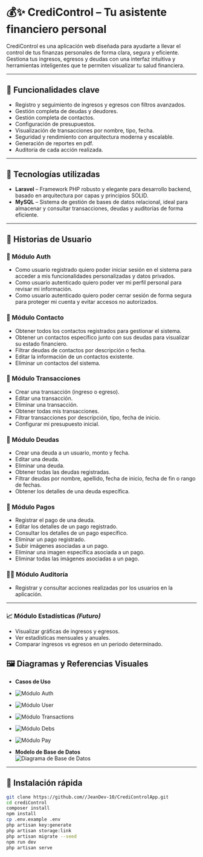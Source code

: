 # 💰✨ CrediControl – Tu asistente financiero personal

CrediControl es una aplicación web diseñada para ayudarte a llevar el control de tus finanzas personales de forma clara, segura y eficiente. Gestiona tus ingresos, egresos y deudas con una interfaz intuitiva y herramientas inteligentes que te permiten visualizar tu salud financiera.

---

## 🧩 Funcionalidades clave

- Registro y seguimiento de ingresos y egresos con filtros avanzados.
- Gestión completa de deudas y deudores.
- Gestión completa de contactos.
- Configuración de presupuestos.
- Visualización de transacciones por nombre, tipo, fecha.
- Seguridad y rendimiento con arquitectura moderna y escalable.
- Generación de reportes en pdf.
- Auditoria de cada acción realizada.

---

## 🔧 Tecnologías utilizadas

- **Laravel** – Framework PHP robusto y elegante para desarrollo backend, basado en arquitectura por capas y principios SOLID.
- **MySQL** – Sistema de gestión de bases de datos relacional, ideal para almacenar y consultar transacciones, deudas y auditorías de forma eficiente.

---

## 📖 Historias de Usuario

### 👤 Módulo Auth

- Como usuario registrado quiero poder iniciar sesión en el sistema para acceder a mis funcionalidades personalizadas y datos privados.
- Como usuario autenticado quiero poder ver mi perfil personal para revisar mi información.
- Como usuario autenticado quiero poder cerrar sesión de forma segura para proteger mi cuenta y evitar accesos no autorizados.

### 👤 Módulo Contacto

- Obtener todos los contactos registrados para gestionar el sistema.
- Obtener un contactos específico junto con sus deudas para visualizar su estado financiero.
- Filtrar deudas de contactos por descripción o fecha.
- Editar la información de un contactos existente.
- Eliminar un contactos del sistema.

### 💸 Módulo Transacciones

- Crear una transacción (ingreso o egreso).
- Editar una transacción.
- Eliminar una transacción.
- Obtener todas mis transacciones.
- Filtrar transacciones por descripción, tipo, fecha de inicio.
- Configurar mi presupuesto inicial.

### 🧾 Módulo Deudas

- Crear una deuda a un usuario, monto y fecha.
- Editar una deuda.
- Eliminar una deuda.
- Obtener todas las deudas registradas.
- Filtrar deudas por nombre, apellido, fecha de inicio, fecha de fin o rango de fechas.
- Obtener los detalles de una deuda específica.

### 🧾 Módulo Pagos

- Registrar el pago de una deuda.
- Editar los detalles de un pago registrado.
- Consultar los detalles de un pago específico.
- Eliminar un pago registrado.
- Subir imágenes asociadas a un pago.
- Eliminar una imagen específica asociada a un pago.
- Eliminar todas las imágenes asociadas a un pago.

### 🕵️‍♂️ Módulo Auditoría

- Registrar y consultar acciones realizadas por los usuarios en la aplicación.

---

### 📈 Módulo Estadísticas *(Futuro)*

- Visualizar gráficas de ingresos y egresos.
- Ver estadísticas mensuales y anuales.
- Comparar ingresos vs egresos en un periodo determinado.



## 🖼️ Diagramas y Referencias Visuales

- **Casos de Uso**  
- ![Módulo Auth](/public/assets/auth.png)
- ![Módulo User](/public/assets/user.png)
- ![Módulo Transactions](/public/assets/transactions.png)
- ![Módulo Debs](/public/assets/debts.png)
- ![Módulo Pay](/public/assets/pay.png)

- **Modelo de Base de Datos**  
  ![Diagrama de Base de Datos](/public/assets/bd.png)

---

## 🚀 Instalación rápida

```bash
git clone https://github.com//JeanDev-10/CrediControlApp.git
cd crediControl
composer install
npm install
cp .env.example .env
php artisan key:generate
php artisan storage:link
php artisan migrate --seed
npm run dev
php artisan serve

